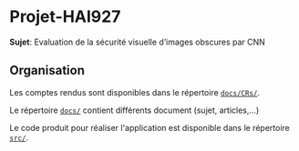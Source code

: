 # Projet-HAI927
**Sujet**: Evaluation de la sécurité visuelle d’images obscures par CNN

## Organisation

Les comptes rendus sont disponibles dans le répertoire [`docs/CRs/`](https://github.com/AurelienBesnier/Projet-HAI927/tree/main/docs/CRs).

Le répertoire [`docs/`](https://github.com/AurelienBesnier/Projet-HAI927/tree/main/docs/) contient différents document (sujet, articles,...)

Le code produit pour réaliser l'application est disponible dans le répertoire [`src/`](https://github.com/AurelienBesnier/Projet-HAI927/tree/main/src).
